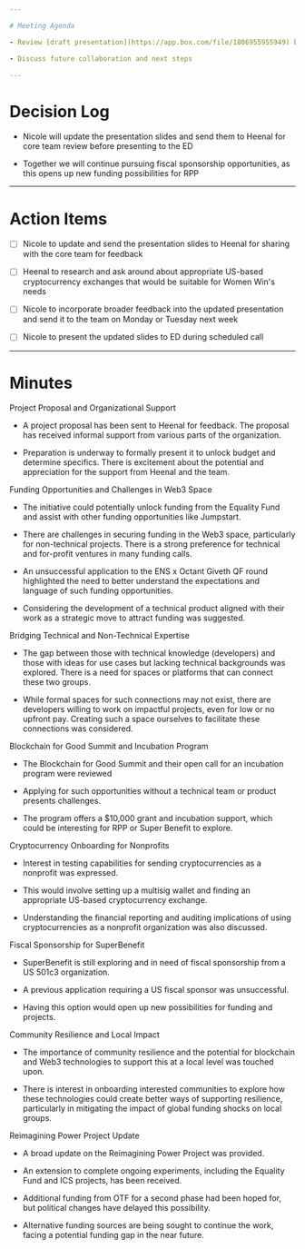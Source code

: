 ```yaml
---

# Meeting Agenda

- Review [draft presentation](https://app.box.com/file/1806955955949) before Nicole presents it to leadership team

- Discuss future collaboration and next steps

---
```


# Decision Log

- Nicole will update the presentation slides and send them to Heenal for core team review before presenting to the ED

- Together we will continue pursuing fiscal sponsorship opportunities, as this opens up new funding possibilities for RPP

---

# Action Items

- [ ] Nicole to update and send the presentation slides to Heenal for sharing with the core team for feedback

- [ ] Heenal to research and ask around about appropriate US-based cryptocurrency exchanges that would be suitable for Women Win's needs

- [ ] Nicole to incorporate broader feedback into the updated presentation and send it to the team on Monday or Tuesday next week

- [ ] Nicole to present the updated slides to ED during scheduled call

---

# Minutes

Project Proposal and Organizational Support

- A project proposal has been sent to Heenal for feedback. The proposal has received informal support from various parts of the organization.

- Preparation is underway to formally present it to unlock budget and determine specifics. There is excitement about the potential and appreciation for the support from Heenal and the team.


Funding Opportunities and Challenges in Web3 Space

- The initiative could potentially unlock funding from the Equality Fund and assist with other funding opportunities like Jumpstart.

- There are challenges in securing funding in the Web3 space, particularly for non-technical projects. There is a strong preference for technical and for-profit ventures in many funding calls.

- An unsuccessful application to the ENS x Octant Giveth QF round highlighted the need to better understand the expectations and language of such funding opportunities.

- Considering the development of a technical product aligned with their work as a strategic move to attract funding was suggested.

Bridging Technical and Non-Technical Expertise

- The gap between those with technical knowledge (developers) and those with ideas for use cases but lacking technical backgrounds was explored. There is a need for spaces or platforms that can connect these two groups.

- While formal spaces for such connections may not exist, there are developers willing to work on impactful projects, even for low or no upfront pay. Creating such a space ourselves to facilitate these connections was considered.

Blockchain for Good Summit and Incubation Program

- The Blockchain for Good Summit and their open call for an incubation program were reviewed

- Applying for such opportunities without a technical team or product presents challenges.

- The program offers a $10,000 grant and incubation support, which could be interesting for RPP or Super Benefit to explore.

Cryptocurrency Onboarding for Nonprofits

- Interest in testing capabilities for sending cryptocurrencies as a nonprofit was expressed.

- This would involve setting up a multisig wallet and finding an appropriate US-based cryptocurrency exchange.

- Understanding the financial reporting and auditing implications of using cryptocurrencies as a nonprofit organization was also discussed.

Fiscal Sponsorship for SuperBenefit

- SuperBenefit is still exploring and in need of fiscal sponsorship from a US 501c3 organization.

- A previous application requiring a US fiscal sponsor was unsuccessful.

- Having this option would open up new possibilities for funding and projects.

Community Resilience and Local Impact

- The importance of community resilience and the potential for blockchain and Web3 technologies to support this at a local level was touched upon.

- There is interest in onboarding interested communities to explore how these technologies could create better ways of supporting resilience, particularly in mitigating the impact of global funding shocks on local groups.

Reimagining Power Project Update

- A broad update on the Reimagining Power Project was provided.

- An extension to complete ongoing experiments, including the Equality Fund and ICS projects, has been received.

- Additional funding from OTF for a second phase had been hoped for, but political changes have delayed this possibility.

- Alternative funding sources are being sought to continue the work, facing a potential funding gap in the near future.